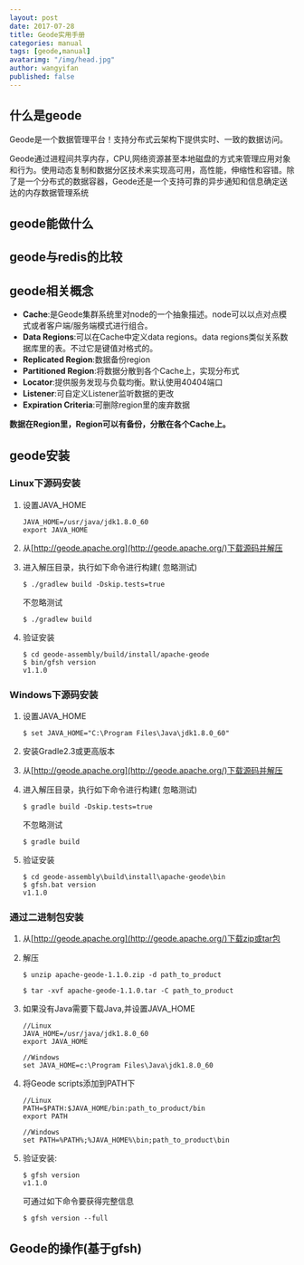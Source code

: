 ```yaml
---
layout: post
date: 2017-07-28
title: Geode实用手册
categories: manual
tags: [geode,manual]
avatarimg: "/img/head.jpg"
author: wangyifan
published: false
---
```




## 什么是geode

Geode是一个数据管理平台！支持分布式云架构下提供实时、一致的数据访问。

Geode通过进程间共享内存，CPU,网络资源甚至本地磁盘的方式来管理应用对象和行为。使用动态复制和数据分区技术来实现高可用，高性能，伸缩性和容错。除了是一个分布式的数据容器，Geode还是一个支持可靠的异步通知和信息确定送达的内存数据管理系统

## geode能做什么

## geode与redis的比较

## geode相关概念

- **Cache**:是Geode集群系统里对node的一个抽象描述。node可以以点对点模式或者客户端/服务端模式进行组合。
- **Data Regions**:可以在Cache中定义data regions。data regions类似关系数据库里的表。不过它是键值对格式的。
- **Replicated Region**:数据备份region
- **Partitioned Region**:将数据分散到各个Cache上，实现分布式
- **Locator**:提供服务发现与负载均衡。默认使用40404端口
- **Listener**:可自定义Listener监听数据的更改
- **Expiration Criteria**:可删除region里的废弃数据

**数据在Region里，Region可以有备份，分散在各个Cache上。**

## geode安装

### Linux下源码安装

1. 设置JAVA_HOME

   ```
   JAVA_HOME=/usr/java/jdk1.8.0_60
   export JAVA_HOME

   ```

2. 从[http://geode.apache.org](http://geode.apache.org/)下载源码并解压

3. 进入解压目录，执行如下命令进行构建( 忽略测试)

   ```
   $ ./gradlew build -Dskip.tests=true

   ```

   不忽略测试

   ```
   $ ./gradlew build 

   ```

4. 验证安装

   ```
   $ cd geode-assembly/build/install/apache-geode
   $ bin/gfsh version
   v1.1.0

   ```

### Windows下源码安装

1. 设置JAVA_HOME

   ```
   $ set JAVA_HOME="C:\Program Files\Java\jdk1.8.0_60" 

   ```

2. 安装Gradle2.3或更高版本

3. 从[http://geode.apache.org](http://geode.apache.org/)下载源码并解压

4. 进入解压目录，执行如下命令进行构建( 忽略测试)

   ```
   $ gradle build -Dskip.tests=true

   ```

   不忽略测试

   ```
   $ gradle build

   ```

5. 验证安装

   ```
   $ cd geode-assembly\build\install\apache-geode\bin
   $ gfsh.bat version
   v1.1.0

   ```

### 通过二进制包安装

1. 从[http://geode.apache.org](http://geode.apache.org/)下载zip或tar包

2. 解压

   ```
   $ unzip apache-geode-1.1.0.zip -d path_to_product
   ```

   ```
   $ tar -xvf apache-geode-1.1.0.tar -C path_to_product

   ```

3. 如果没有Java需要下载Java,并设置JAVA_HOME

   ```
   //Linux
   JAVA_HOME=/usr/java/jdk1.8.0_60
   export JAVA_HOME
   ```

   ```
   //Windows
   set JAVA_HOME=c:\Program Files\Java\jdk1.8.0_60 
   ```

4. 将Geode scripts添加到PATH下

   ```
   //Linux
   PATH=$PATH:$JAVA_HOME/bin:path_to_product/bin
   export PATH
   ```

   ```
   //Windows
   set PATH=%PATH%;%JAVA_HOME%\bin;path_to_product\bin 
   ```

5. 验证安装:

   ```
   $ gfsh version
   v1.1.0

   ```

   可通过如下命令要获得完整信息

   ```
   $ gfsh version --full
   ```


## Geode的操作(基于gfsh)


